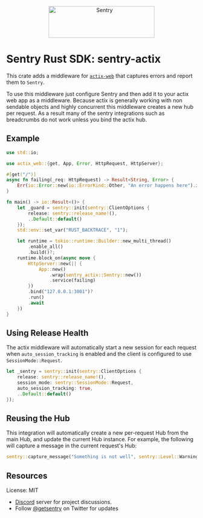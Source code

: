 <p align="center">
  <a href="https://sentry.io/?utm_source=github&utm_medium=logo" target="_blank">
    <img src="https://sentry-brand.storage.googleapis.com/sentry-wordmark-dark-280x84.png" alt="Sentry" width="280" height="84">
  </a>
</p>

# Sentry Rust SDK: sentry-actix

This crate adds a middleware for [`actix-web`](https://actix.rs/) that captures errors and
report them to `Sentry`.

To use this middleware just configure Sentry and then add it to your actix web app as a
middleware.  Because actix is generally working with non sendable objects and highly concurrent
this middleware creates a new hub per request.  As a result many of the sentry integrations
such as breadcrumbs do not work unless you bind the actix hub.

## Example

```rust
use std::io;

use actix_web::{get, App, Error, HttpRequest, HttpServer};

#[get("/")]
async fn failing(_req: HttpRequest) -> Result<String, Error> {
    Err(io::Error::new(io::ErrorKind::Other, "An error happens here").into())
}

fn main() -> io::Result<()> {
    let _guard = sentry::init(sentry::ClientOptions {
        release: sentry::release_name!(),
        ..Default::default()
    });
    std::env::set_var("RUST_BACKTRACE", "1");

    let runtime = tokio::runtime::Builder::new_multi_thread()
        .enable_all()
        .build()?;
    runtime.block_on(async move {
        HttpServer::new(|| {
            App::new()
                .wrap(sentry_actix::Sentry::new())
                .service(failing)
        })
        .bind("127.0.0.1:3001")?
        .run()
        .await
    })
}
```

## Using Release Health

The actix middleware will automatically start a new session for each request
when `auto_session_tracking` is enabled and the client is configured to
use `SessionMode::Request`.

```rust
let _sentry = sentry::init(sentry::ClientOptions {
    release: sentry::release_name!(),
    session_mode: sentry::SessionMode::Request,
    auto_session_tracking: true,
    ..Default::default()
});
```

## Reusing the Hub

This integration will automatically create a new per-request Hub from the main Hub, and update the
current Hub instance. For example, the following will capture a message in the current request's Hub:

```rust
sentry::capture_message("Something is not well", sentry::Level::Warning);
```

## Resources

License: MIT

- [Discord](https://discord.gg/ez5KZN7) server for project discussions.
- Follow [@getsentry](https://twitter.com/getsentry) on Twitter for updates
